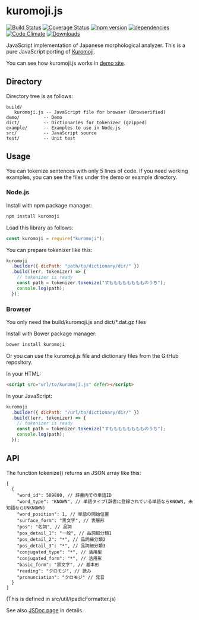 # kuromoji.js

[![Build Status](https://travis-ci.org/takuyaa/kuromoji.js.svg?branch=master)](https://travis-ci.org/takuyaa/kuromoji.js)
[![Coverage Status](https://coveralls.io/repos/github/takuyaa/kuromoji.js/badge.svg?branch=master)](https://coveralls.io/github/takuyaa/kuromoji.js?branch=master)
[![npm version](https://badge.fury.io/js/kuromoji.svg)](https://badge.fury.io/js/kuromoji)
[![dependencies](https://david-dm.org/takuyaa/kuromoji.js.svg)](https://david-dm.org/takuyaa/kuromoji.js)
[![Code Climate](https://codeclimate.com/github/takuyaa/kuromoji.js/badges/gpa.svg)](https://codeclimate.com/github/takuyaa/kuromoji.js)
[![Downloads](https://img.shields.io/npm/dm/kuromoji.svg)](https://www.npmjs.com/package/kuromoji)

JavaScript implementation of Japanese morphological analyzer.
This is a pure JavaScript porting of [Kuromoji](https://www.atilika.com/ja/kuromoji/).

You can see how kuromoji.js works in [demo site](https://takuyaa.github.io/kuromoji.js/demo/tokenize.html).

## Directory

Directory tree is as follows:

```directorytree
build/
   kuromoji.js -- JavaScript file for browser (Browserified)
demo/         -- Demo
dict/         -- Dictionaries for tokenizer (gzipped)
example/      -- Examples to use in Node.js
src/          -- JavaScript source
test/         -- Unit test
```

## Usage

You can tokenize sentences with only 5 lines of code.
If you need working examples, you can see the files under the demo or example directory.

### Node.js

Install with npm package manager:

```bash
npm install kuromoji
```

Load this library as follows:

```js
const kuromoji = require("kuromoji");
```

You can prepare tokenizer like this:

```js
kuromoji
  .builder({ dicPath: "path/to/dictionary/dir/" })
  .build((err, tokenizer) => {
    // tokenizer is ready
    const path = tokenizer.tokenize("すもももももももものうち");
    console.log(path);
  });
```

### Browser

You only need the build/kuromoji.js and dict/\*.dat.gz files

Install with Bower package manager:

```bash
bower install kuromoji
```

Or you can use the kuromoji.js file and dictionary files from the GitHub repository.

In your HTML:

```html
<script src="url/to/kuromoji.js" defer></script>
```

In your JavaScript:

```js
kuromoji
  .builder({ dicPath: "/url/to/dictionary/dir/" })
  .build((err, tokenizer) => {
    // tokenizer is ready
    const path = tokenizer.tokenize("すもももももももものうち");
    console.log(path);
  });
```

## API

The function tokenize() returns an JSON array like this:

```jsonc
[
  {
    "word_id": 509800, // 辞書内での単語ID
    "word_type": "KNOWN", // 単語タイプ(辞書に登録されている単語ならKNOWN, 未知語ならUNKNOWN)
    "word_position": 1, // 単語の開始位置
    "surface_form": "黒文字", // 表層形
    "pos": "名詞", // 品詞
    "pos_detail_1": "一般", // 品詞細分類1
    "pos_detail_2": "*", // 品詞細分類2
    "pos_detail_3": "*", // 品詞細分類3
    "conjugated_type": "*", // 活用型
    "conjugated_form": "*", // 活用形
    "basic_form": "黒文字", // 基本形
    "reading": "クロモジ", // 読み
    "pronunciation": "クロモジ" // 発音
  }
]
```

(This is defined in src/util/IpadicFormatter.js)

See also [JSDoc page](https://takuyaa.github.io/kuromoji.js/jsdoc/) in details.
